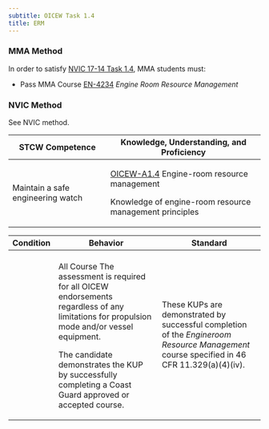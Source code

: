 ```yaml
---
subtitle: OICEW Task 1.4 
title: ERM
---
```



### MMA Method

In order to satisfy  [NVIC 17-14  Task  1.4]({{site.baseurl}}/assets/images/nvic-17-14.pdf), MMA students must:

* Pass MMA Course [EN-4234]( {{site.baseurl}}/courses/EN-4234) *Engine Room Resource Management*


### NVIC Method

<a onclick="togglevisibility('nvic_methods')" >See NVIC method.</a>

<div id='nvic_methods' class='hide'>

<table>
<thead>
<tr>
<th class='forty'> STCW Competence </th>
<th class='sixty'> Knowledge, Understanding, and Proficiency </th>
</tr>
</thead>




<tbody>
<tr><td markdown='1'>

Maintain a safe engineering watch

</td><td markdown='1'>

[OICEW-A1.4](../../tables/31.html#OICEW-A1.4) Engine-room resource management 

Knowledge of engine-room resource management principles

</td></tr>


</tbody>
</table>


<table>
<thead>
<tr><th class='twenty'>  Condition </th><th class='twenty'> Behavior </th><th  class='sixty'>Standard </th></tr>
</thead>
<tbody >



<tr><td markdown='1'>


</td><td markdown='1'>


<br>

<div class="tooltip">All Course
<span class="tooltiptext">
The assessment is required for all OICEW endorsements regardless of any limitations for propulsion mode and/or vessel equipment.

The candidate demonstrates the KUP by successfully completing a Coast Guard approved or accepted course.
</span>
</div>


</td><td markdown='1'>

These KUPs are demonstrated by successful completion of the *Engineroom Resource Management* course specified in 46 CFR 11.329(a)(4)(iv).

</td></tr>
</tbody>
</table>
</div>
